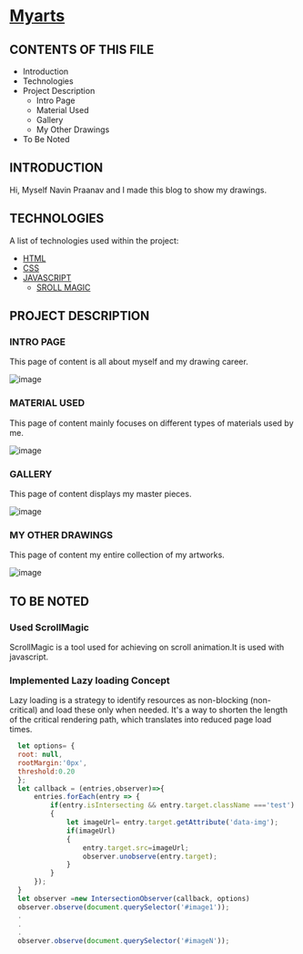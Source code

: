 # [Myarts](https://main--musical-faun-272f6f.netlify.app/)
 
 
CONTENTS OF THIS FILE
---------------------

 * Introduction
 * Technologies
 * Project Description
   * Intro Page
   * Material Used
   * Gallery
   * My Other Drawings
* To Be Noted


INTRODUCTION
------------

  Hi, Myself Navin Praanav and I made this blog to show my drawings.
  
  
TECHNOLOGIES
------------

A list of technologies used within the project:
* [HTML](https://en.wikipedia.org/wiki/HTML) 
* [CSS](https://en.wikipedia.org/wiki/CSS)
* [JAVASCRIPT](https://en.wikipedia.org/wiki/JavaScript)
  * [SROLL MAGIC](https://scrollmagic.io/)


PROJECT DESCRIPTION
------------

### INTRO PAGE
  This page of content is all about myself and my drawing career.
  
  ![image](https://user-images.githubusercontent.com/91049629/177570238-9d341558-7bd1-40ef-ab5c-f389847cc684.png)

  
### MATERIAL USED
  This page of content mainly focuses on different types of materials used by me.
  
  ![image](https://user-images.githubusercontent.com/91049629/177571287-544207c7-5320-4fc4-b493-fdfce8317ee4.png)

### GALLERY
  This page of content displays my master pieces.
  
  ![image](https://user-images.githubusercontent.com/91049629/177571409-785ef03a-ec27-4697-81df-edd53b1581c7.png)
  
### MY OTHER DRAWINGS
  This page of content my entire collection of my artworks.
  
  ![image](https://user-images.githubusercontent.com/91049629/177571536-fa74a115-9c6a-426c-8a8e-816051af825e.png)
  

TO BE NOTED
------------

### Used ScrollMagic
  ScrollMagic is a tool used for achieving on scroll animation.It is used with javascript.
  
  
### Implemented Lazy loading Concept
  Lazy loading is a strategy to identify resources as non-blocking (non-critical) and load these only when needed. It's a way to shorten the length of the critical rendering path, which translates into reduced page load times.
  ```javascript
    let options= {
    root: null,
    rootMargin:'0px',
    threshold:0.20
    };
    let callback = (entries,observer)=>{
        entries.forEach(entry => {
            if(entry.isIntersecting && entry.target.className ==='test')
            {
                let imageUrl= entry.target.getAttribute('data-img');
                if(imageUrl)
                {
                    entry.target.src=imageUrl;
                    observer.unobserve(entry.target);
                }
            }
        });
    }
    let observer =new IntersectionObserver(callback, options)
    observer.observe(document.querySelector('#image1'));
    .
    .
    .
    observer.observe(document.querySelector('#imageN'));
  ```
